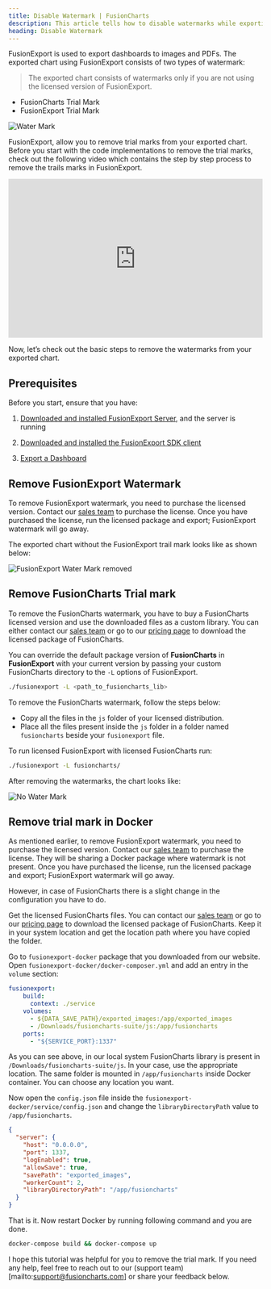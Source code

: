 ```yaml
---
title: Disable Watermark | FusionCharts
description: This article tells how to disable watermarks while exporting the chart in fusionexport.
heading: Disable Watermark
---
```


FusionExport is used to export dashboards to images and PDFs. The exported chart using FusionExport consists of two types of watermark:

> The exported chart consists of watermarks only if you are not using the licensed version of FusionExport.

- FusionCharts Trial Mark
- FusionExport Trial Mark

![Water Mark](/images/export-chart-with-watermark.png)

FusionExport, allow you to remove trial marks from your exported chart. Before you start with the code implementations to remove the trial marks, check out the following video which contains the step by step process to remove the trails marks in FusionExport.

<div style="position: relative; padding-bottom: 62.5%; height: 0;">
    <iframe src="https://www.loom.com/embed/527a63befb2f46dd9b296ae6d6dc6b1b" frameborder="0" webkitallowfullscreen mozallowfullscreen allowfullscreen style="position: absolute; top: 0; left: 0; width: 100%; height: 100%;"></iframe>
</div>

Now, let’s check out the basic steps to remove the watermarks from your exported chart.

## Prerequisites

Before you start, ensure that you have:

1. [Downloaded and installed FusionExport Server](/exporting-charts/using-fusionexport/installation/install-fusionexport-server), and the server is running

2. [Downloaded and installed the FusionExport SDK client](/exporting-charts/using-fusionexport/installation/install-fusionexport-server-sdks)

3. [Export a Dashboard](/exporting-charts/using-fusionexport/installation/export-a-dashboard)

## Remove FusionExport Watermark

To remove FusionExport watermark, you need to purchase the licensed version. Contact our [sales team](mailto:sales@fusioncharts.com) to purchase the license. Once you have purchased the license, run the licensed package and export; FusionExport watermark will go away.

The exported chart without the FusionExport trail mark looks like as shown below:

![FusionExport Water Mark removed](/images/export-chart-without-export-watermark.png)

## Remove FusionCharts Trial mark

To remove the FusionCharts watermark, you have to buy a FusionCharts licensed version and use the downloaded files as a custom library. You can either contact our [sales team](mailto:sales@fusioncharts.com) or go to our [pricing page](https://www.fusioncharts.com/buy) to download the licensed package of FusionCharts.

You can override the default package version of **FusionCharts** in **FusionExport** with your current version by passing your custom FusionCharts directory to the `-L` options of FusionExport.

```bash
./fusionexport -L <path_to_fusioncharts_lib>
```

To remove the FusionCharts watermark, follow the steps below:

- Copy all the files in the `js` folder of your licensed distribution.
- Place all the files present inside the `js` folder in a folder named `fusioncharts` beside your `fusionexport` file.

To run licensed FusionExport with licensed FusionCharts run:

```bash
./fusionexport -L fusioncharts/
```

After removing the watermarks, the chart looks like:

![No Water Mark](/images/export-chart-without-watermark.png)

## Remove trial mark in Docker

As mentioned earlier, to remove FusionExport watermark, you need to purchase the licensed version. Contact our [sales team](mailto:sales@fusioncharts.com) to purchase the license. They will be sharing a Docker package where watermark is not present. Once you have purchased the license, run the licensed package and export; FusionExport watermark will go away.

However, in case of FusionCharts there is a slight change in the configuration you have to do.

Get the licensed FusionCharts files. You can contact our [sales team](mailto:sales@fusioncharts.com) or go to our [pricing page](https://www.fusioncharts.com/buy) to download the licensed package of FusionCharts. Keep it in your system location and get the location path where you have copied the folder.

Go to `fusionexport-docker` package that you downloaded from our website. Open `fusionexport-docker/docker-composer.yml` and add an entry in the `volume` section:

```yml
fusionexport:
    build:
      context: ./service
    volumes:
      - ${DATA_SAVE_PATH}/exported_images:/app/exported_images
      - /Downloads/fusioncharts-suite/js:/app/fusioncharts
    ports:
      - "${SERVICE_PORT}:1337"

```

As you can see above, in our local system FusionCharts library is present in `/Downloads/fusioncharts-suite/js`. In your case, use the appropriate location. The same folder is mounted in `/app/fusioncharts` inside Docker container. You can choose any location you want.

Now open the `config.json` file inside the `fusionexport-docker/service/config.json` and change the `libraryDirectoryPath`  value to `/app/fusioncharts`.

```json
{
  "server": {
    "host": "0.0.0.0",
    "port": 1337,
    "logEnabled": true,
    "allowSave": true,
    "savePath": "exported_images",
    "workerCount": 2,
    "libraryDirectoryPath": "/app/fusioncharts"
  }
}
```

That is it. Now restart Docker by running following command and you are done.

```bash
docker-compose build && docker-compose up
```

I hope this tutorial was helpful for you to remove the trial mark. If you need any help, feel free to reach out to our (support team)[mailto:support@fusioncharts.com] or share your feedback below.
